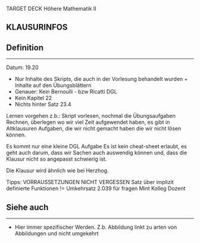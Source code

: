 
TARGET DECK
Höhere Mathematik II

KLAUSURINFOS
--
## Definition
***
Datum: 19.20
- Nur Inhalte des Skripts, die auch in der Vorlesung behandelt wurden + Inhalte auf den Übungsblättern
- Genauer: Kein Bernoulli - bzw Ricatti DGL
- Kein Kapitel 22
- Nichts hinter Satz 23.4


Lernen vorgehen z.b.: Skript vorlesen, nochmal die Übungsaufgaben Rechnen, überlegen wo wir viel Zeit aufgewendet haben, es gibt in Altklausuren Aufgaben, die wir nicht gemacht haben die wir nicht lösen können.

Es kommt nur eine kleine DGL Aufgabe
Es ist kein cheat-sheet erlaubt, es geht auch darum, dass wir Sachen auch auswendig können und, dass die Klausur nicht so angepasst schwierig ist.

Die Klausur wird ähnlich wie bei Herzhog.


Tipps:
VORRAUSSETZUNGEN NICHT VERGESSEN
Satz über implizit definierte Funktionen != Umkehrsatz
2.039 für fragen Mint Kolleg Dozent

## Siehe auch
***
* Hier immer spezifischer Werden. Z.b. Abbildung linkt zu arten von Abbildungen und nicht umgekehrt